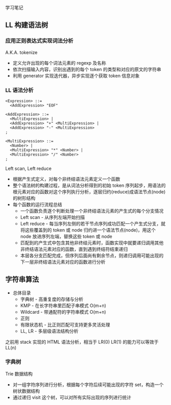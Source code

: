 学习笔记

## LL 构建语法树

### 应用正则表达式实现词法分析

A.K.A. tokenize

- 定义允许出现的每个词法元素的 regexp 及名称
- 依次扫描输入内容，识别出遇到的每个 token 的类型和对应的原文的字符串
- 利用 generator 实现迭代器，异步实现逐个获取 token 信息对象

### LL 语法分析

```bnf
<Expression> ::=
  <AddExpression> "EOF"

<AddExpression> ::=
  <MultiExpression> |
  <AddExpression> "+" <MultiExpression> |
  <AddExpression> "-" <MultiExpression>
;

<MultiExpression> ::=
  <Number> |
  <MultiExpression> "*" <Number> |
  <MultiExpression> "/" <Number>
;
```

Left scan, Left reduce

- 根据产生式定义，对每个非终结语法元素定义一个函数
- 整个语法树的构建过程，是从词法分析得到的初始 token 序列起步，用语法的根元素对应的函数对这个序列执行分析，逐层归约(reduce)成语法节点(node)的树形结构
- 每个函数的运行流程总结
  - 一个函数负责逐个判断处理一个非终结语法元素的产生式的每个分支情况
  - Left scan - 从序列左端开始扫描
  - Left reduce - 每当序列左侧的若干节点序列成功匹配一个产生式分支，就将这些覆盖到的 token 或 node 归约进一个语法节点(node)，用这个 node 放进序列左端，替换这些 token 或 node
  - 匹配到的产生式中包含其他非终结元素时，函数实现中就要递归调用其他非终结语法元素对应的函数，直到遇到终结符结束递归
  - 本层各分支匹配完成，但序列后面尚有剩余节点，则递归调用可能出现的下一层非终结语法元素对应的函数进行分析

## 字符串算法

- 总体目录
  - 字典树 - 高重复度的存储与分析
  - KMP - 在长字符串里匹配子串模式 O(m+n)
  - Wildcard - 带通配符的字符串模式 O(m+n)
  - 正则
  - 有限状态机 - 比正则匹配可支持更多灵活处理
  - LL, LR - 多层级语法结构分析

之前用 stack 实现的 HTML 语法分析，相当于 LR(0)
LR(1) 的能力可以等效于 LL(n)

### 字典树

Trie 数据结构

- 对一组字符序列进行分析，根据每个字符后续可能出现的字符 set，构造一个树状数据结构
- 通过递归 visit 这个树，可以对所有实际出现的序列进行统计
